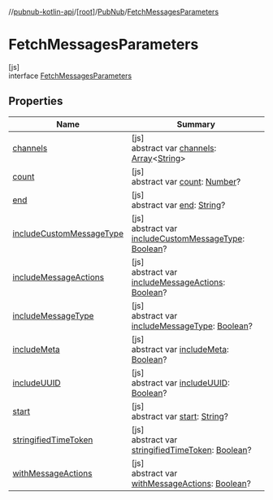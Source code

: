 //[pubnub-kotlin-api](../../../../index.md)/[[root]](../../index.md)/[PubNub](../index.md)/[FetchMessagesParameters](index.md)

# FetchMessagesParameters

[js]\
interface [FetchMessagesParameters](index.md)

## Properties

| Name | Summary |
|---|---|
| [channels](channels.md) | [js]<br>abstract var [channels](channels.md): [Array](https://kotlinlang.org/api/latest/jvm/stdlib/kotlin-stdlib/kotlin/-array/index.html)&lt;[String](https://kotlinlang.org/api/latest/jvm/stdlib/kotlin-stdlib/kotlin/-string/index.html)&gt; |
| [count](count.md) | [js]<br>abstract var [count](count.md): [Number](https://kotlinlang.org/api/latest/jvm/stdlib/kotlin-stdlib/kotlin/-number/index.html)? |
| [end](end.md) | [js]<br>abstract var [end](end.md): [String](https://kotlinlang.org/api/latest/jvm/stdlib/kotlin-stdlib/kotlin/-string/index.html)? |
| [includeCustomMessageType](include-custom-message-type.md) | [js]<br>abstract var [includeCustomMessageType](include-custom-message-type.md): [Boolean](https://kotlinlang.org/api/latest/jvm/stdlib/kotlin-stdlib/kotlin/-boolean/index.html)? |
| [includeMessageActions](include-message-actions.md) | [js]<br>abstract var [includeMessageActions](include-message-actions.md): [Boolean](https://kotlinlang.org/api/latest/jvm/stdlib/kotlin-stdlib/kotlin/-boolean/index.html)? |
| [includeMessageType](include-message-type.md) | [js]<br>abstract var [includeMessageType](include-message-type.md): [Boolean](https://kotlinlang.org/api/latest/jvm/stdlib/kotlin-stdlib/kotlin/-boolean/index.html)? |
| [includeMeta](include-meta.md) | [js]<br>abstract var [includeMeta](include-meta.md): [Boolean](https://kotlinlang.org/api/latest/jvm/stdlib/kotlin-stdlib/kotlin/-boolean/index.html)? |
| [includeUUID](include-u-u-i-d.md) | [js]<br>abstract var [includeUUID](include-u-u-i-d.md): [Boolean](https://kotlinlang.org/api/latest/jvm/stdlib/kotlin-stdlib/kotlin/-boolean/index.html)? |
| [start](start.md) | [js]<br>abstract var [start](start.md): [String](https://kotlinlang.org/api/latest/jvm/stdlib/kotlin-stdlib/kotlin/-string/index.html)? |
| [stringifiedTimeToken](stringified-time-token.md) | [js]<br>abstract var [stringifiedTimeToken](stringified-time-token.md): [Boolean](https://kotlinlang.org/api/latest/jvm/stdlib/kotlin-stdlib/kotlin/-boolean/index.html)? |
| [withMessageActions](with-message-actions.md) | [js]<br>abstract var [withMessageActions](with-message-actions.md): [Boolean](https://kotlinlang.org/api/latest/jvm/stdlib/kotlin-stdlib/kotlin/-boolean/index.html)? |
